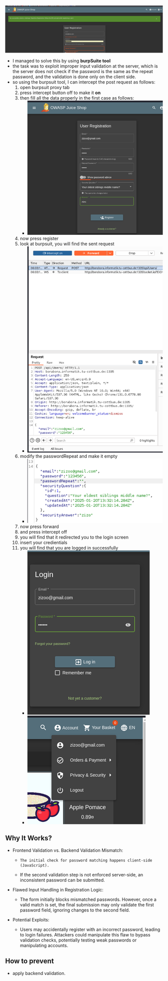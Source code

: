 ![alt text](image-7.png)
* I managed to solve this by using **burpSuite tool**
* the task was to exploit improper input validation at the server, which is the server does not check if the password is the same as the repeat password, and the validation is done only on the client side.
* so using the burpsuit tool, I can intercept the post request as follows:
  1. open burpsuit proxy tab
  2. press intercept button off to make it **on**
  3. then fill all the data properly in the first case as follows:
     - ![alt text](image-8.png)
  4. now press register
  5. look at burpsuit, you will find the sent request
     - ![alt text](image-9.png)
  6. modify the passwordRepeat and make it empty
     - ![alt text](image-10.png)
   7. now press forward
   8. and press intercept off
   9. you will find that it redirected you to the login screen
   10. insert your credientials
   11. you will find that you are logged in successfully
        - ![alt text](image-11.png)
        - ![alt text](image-12.png)
  
## Why It Works?

- Frontend Validation vs. Backend Validation Mismatch:
   *     The initial check for password matching happens client-side (JavaScript).
    *    If the second validation step is not enforced server-side, an inconsistent password can be submitted.

- Flawed Input Handling in Registration Logic:
  *   The form initially blocks mismatched passwords.
        However, once a valid match is set, the final submission may only validate the first password field, ignoring changes to the second field.

- Potential Exploits:
   *   Users may accidentally register with an incorrect password, leading to login failures.
        Attackers could manipulate this flaw to bypass validation checks, potentially testing weak passwords or manipulating accounts.

## How to prevent
* apply backend validation.